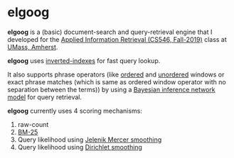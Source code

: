 # elgoog

**elgoog** is a (basic) document-search and query-retrieval engine that I developed for the [Applied Information Retrieval (CS546, Fall-2019)](http://ciir.cs.umass.edu/~dfisher/cs546/) class at [UMass, Amherst](https://www.cics.umass.edu/).

**elgoog** uses [inverted-indexes](https://github.com/sg1993/elgoog/blob/master/elgoog/src/index/InvertedFileIndex.java) for fast query lookup.

It also supports phrase operators (like [ordered](https://github.com/sg1993/elgoog/blob/master/elgoog/src/retriever/inferencenetwork/OrderedWindowProximityNode.java) and [unordered](https://github.com/sg1993/elgoog/blob/master/elgoog/src/retriever/inferencenetwork/UnorderedWindowProximityNode.java) windows or exact phrase matches (which is same as ordered window operator with no separation between the terms)) by using a [Bayesian inference network model](https://github.com/sg1993/elgoog/tree/master/elgoog/src/retriever/inferencenetwork) for query retrieval.

**elgoog** currently uses 4 scoring mechanisms: 
1) raw-count
2) [BM-25](https://github.com/sg1993/elgoog/blob/master/elgoog/src/retriever/evaluation/BM25Evaluator.java)
3) Query likelihood using [Jelenik Mercer smoothing](https://github.com/sg1993/elgoog/blob/master/elgoog/src/retriever/evaluation/JelinekMercerEvaluator.java)
4) Query likelihood using [Dirichlet smoothing](https://github.com/sg1993/elgoog/blob/master/elgoog/src/retriever/evaluation/DirichletEvaluator.java)
